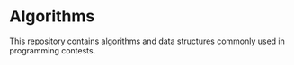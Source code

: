 # Algorithms
This repository contains algorithms and data structures commonly used in programming contests.
